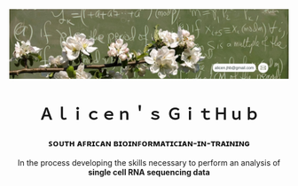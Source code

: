 <div style="text-align: center;">
  <img src="https://github.com/AlicenJoyHenning/honours_2023/blob/main/images/profile.jpg" alt="MasterHead">
  <h1 align="center">Ａｌｉｃｅｎ＇ｓ   ＧｉｔＨｕｂ</newline></h1>
  <h3 align="center">ꜱᴏᴜᴛʜ ᴀꜰʀɪᴄᴀɴ ʙɪᴏɪɴꜰᴏʀᴍᴀᴛɪᴄɪᴀɴ-ɪɴ-ᴛʀᴀɪɴɪɴɢ</h3>


<p align="center">
 In the process developing the skills necessary to perform an analysis of <strong>single cell RNA sequencing data</strong>
</p>
</div>
